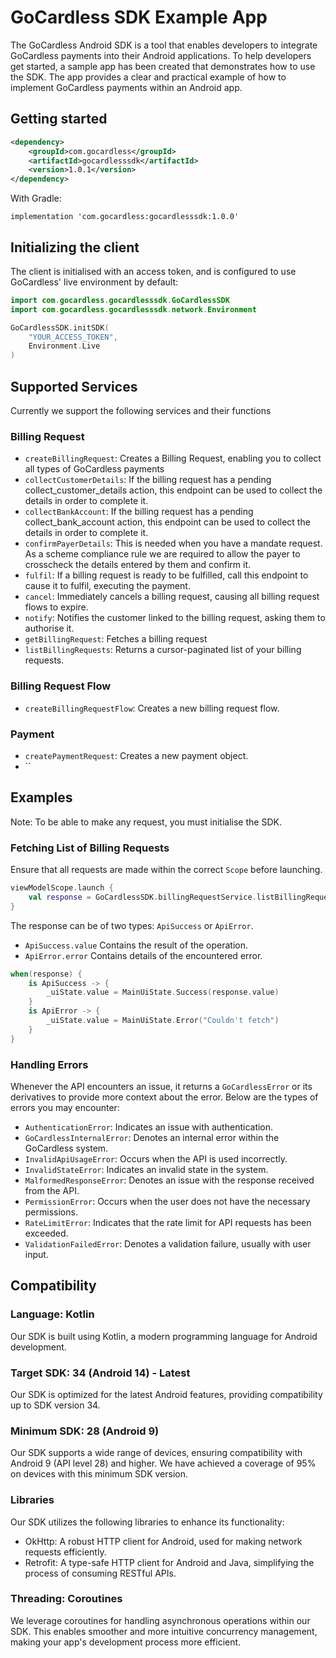 # GoCardless SDK Example App

The GoCardless Android SDK is a tool that enables developers to integrate GoCardless payments into their Android applications. 
To help developers get started, a sample app has been created that demonstrates how to use the SDK. 
The app provides a clear and practical example of how to implement GoCardless payments within an Android app.

## Getting started

```xml
<dependency>
    <groupId>com.gocardless</groupId>
    <artifactId>gocardlesssdk</artifactId>
    <version>1.0.1</version>
</dependency>
```

With Gradle:

```
implementation 'com.gocardless:gocardlesssdk:1.0.0'
```

## Initializing the client

The client is initialised with an access token, and is configured to use GoCardless' live environment by default:

```kotlin
import com.gocardless.gocardlesssdk.GoCardlessSDK
import com.gocardless.gocardlesssdk.network.Environment

GoCardlessSDK.initSDK(
    "YOUR_ACCESS_TOKEN",
    Environment.Live
)
```

## Supported Services
Currently we support the following services and their functions

### Billing Request
- `createBillingRequest`: Creates a Billing Request, enabling you to collect all types of GoCardless payments
- `collectCustomerDetails`: If the billing request has a pending collect_customer_details action, this endpoint can be used to collect the details in order to complete it.
- `collectBankAccount`: If the billing request has a pending collect_bank_account action, this endpoint can be used to collect the details in order to complete it.
- `confirmPayerDetails`: This is needed when you have a mandate request. As a scheme compliance rule we are required to allow the payer to crosscheck the details entered by them and confirm it.
- `fulfil`: If a billing request is ready to be fulfilled, call this endpoint to cause it to fulfil, executing the payment.
- `cancel`: Immediately cancels a billing request, causing all billing request flows to expire.
- `notify`: Notifies the customer linked to the billing request, asking them to authorise it.
- `getBillingRequest`: Fetches a billing request
- `listBillingRequests`: Returns a cursor-paginated list of your billing requests.

### Billing Request Flow
- `createBillingRequestFlow`: Creates a new billing request flow.

### Payment
- `createPaymentRequest`: Creates a new payment object.
- ``

## Examples

Note: To be able to make any request, you must initialise the SDK.

### Fetching List of Billing Requests

Ensure that all requests are made within the correct `Scope` before launching.

```kotlin
viewModelScope.launch {
    val response = GoCardlessSDK.billingRequestService.listBillingRequests()
}
```

The response can be of two types: `ApiSuccess` or `ApiError`.

- `ApiSuccess.value` Contains the result of the operation.
- `ApiError.error` Contains details of the encountered error.

```kotlin
when(response) {
    is ApiSuccess -> {
        _uiState.value = MainUiState.Success(response.value)
    }
    is ApiError -> {
        _uiState.value = MainUiState.Error("Couldn't fetch")
    }
}
```


### Handling Errors

Whenever the API encounters an issue, it returns a `GoCardlessError` or its derivatives to provide more context about the error. Below are the types of errors you may encounter:

- `AuthenticationError`: Indicates an issue with authentication.
- `GoCardlessInternalError`: Denotes an internal error within the GoCardless system.
- `InvalidApiUsageError`: Occurs when the API is used incorrectly.
- `InvalidStateError`: Indicates an invalid state in the system.
- `MalformedResponseError`: Denotes an issue with the response received from the API.
- `PermissionError`: Occurs when the user does not have the necessary permissions.
- `RateLimitError`: Indicates that the rate limit for API requests has been exceeded.
- `ValidationFailedError`: Denotes a validation failure, usually with user input.


## Compatibility
### Language: Kotlin
Our SDK is built using Kotlin, a modern programming language for Android development.

### Target SDK: 34 (Android 14) - Latest
Our SDK is optimized for the latest Android features, providing compatibility up to SDK version 34.

### Minimum SDK: 28 (Android 9)
Our SDK supports a wide range of devices, ensuring compatibility with Android 9 (API level 28) and higher. We have achieved a coverage of 95% on devices with this minimum SDK version.

### Libraries
Our SDK utilizes the following libraries to enhance its functionality:

- OkHttp: A robust HTTP client for Android, used for making network requests efficiently.
- Retrofit: A type-safe HTTP client for Android and Java, simplifying the process of consuming RESTful APIs.

### Threading: Coroutines
We leverage coroutines for handling asynchronous operations within our SDK. This enables smoother and more intuitive concurrency management, making your app's development process more efficient.
